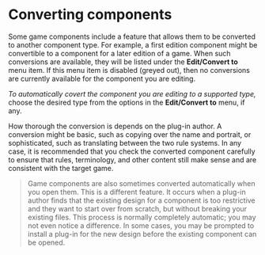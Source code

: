 # Converting components

Some game components include a feature that allows them to be converted to another component type. For example, a first edition component might be convertible to a component for a later edition of a game. When such conversions are available, they will be listed under the **Edit/Convert to** menu item. If this menu item is disabled (greyed out), then no conversions are currently available for the component you are editing.

*To automatically covert the component you are editing to a supported type,* choose the desired type from the options in the **Edit/Convert to** menu, if any.

How thorough the conversion is depends on the plug-in author. A conversion might be basic, such as copying over the name and portrait, or sophisticated, such as translating between the two rule systems. In any case, it is recommended that you check the converted component carefully to ensure that rules, terminology, and other content still make sense and are consistent with the target game.

> Game components are also sometimes converted automatically when you open them. This is a different feature. It occurs when a plug-in author finds that the existing design for a component is too restrictive and they want to start over from scratch, but without breaking your existing files. This process is normally completely automatic; you may not even notice a difference. In some cases, you may be prompted to install a plug-in for the new design before the existing component can be opened.
